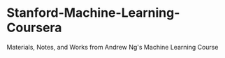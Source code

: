 # Stanford-Machine-Learning-Coursera
Materials, Notes, and Works from Andrew Ng's Machine Learning Course
